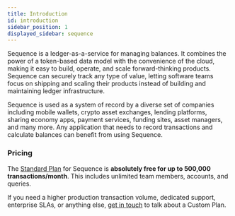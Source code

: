 ```yaml
---
title: Introduction
id: introduction
sidebar_position: 1
displayed_sidebar: sequence
---
```

Sequence is a ledger-as-a-service for managing balances. It combines the power of a token-based data model with the convenience of the cloud, making it easy to build, operate, and scale forward-thinking products. Sequence can securely track any type of value, letting software teams focus on shipping and scaling their products instead of building and maintaining ledger infrastructure.

Sequence is used as a system of record by a diverse set of companies including mobile wallets, crypto asset exchanges, lending platforms, sharing economy apps, payment services, funding sites, asset managers, and many more. Any application that needs to record transactions and calculate balances can benefit from using Sequence.

### Pricing

The [Standard Plan](https://sequence.chain.com/start) for Sequence is **absolutely free for up to 500,000 transactions/month**. This includes unlimited team members, accounts, and queries.

If you need a higher production transaction volume, dedicated support, enterprise SLAs, or anything else, [get in touch](https://chain.com/get-in-touch/) to talk about a Custom Plan.